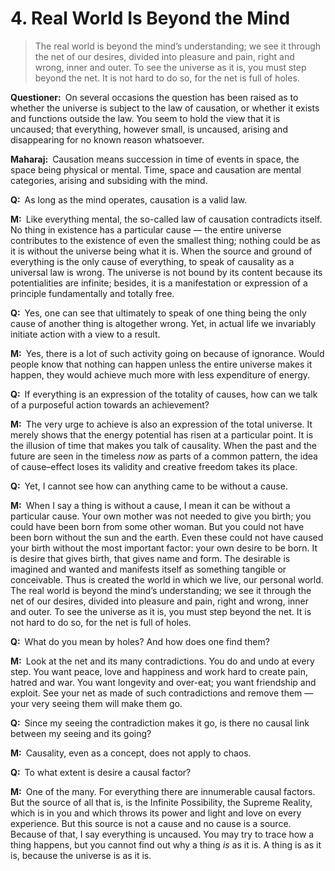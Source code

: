 # 4. Real World Is Beyond the Mind

>The real world is beyond the mind’s understanding; we see it through the net of our desires, divided into pleasure and pain, right and wrong, inner and outer. 
To see the universe as it is, you must step beyond the net. 
It is not hard to do so, for the net is full of holes.

**Questioner:**&ensp;On several occasions the question has been raised as to whether the universe is subject to the law of causation, or whether it exists and functions outside the law. 
You seem to hold the view that it is uncaused; that everything, however small, is uncaused, arising and disappearing for no known reason whatsoever.

**Maharaj:**&ensp;Causation means succession in time of events in space, the space being physical or mental. 
Time, space and causation are mental categories, arising and subsiding with the mind.

**Q:**&ensp;As long as the mind operates, causation is a valid law.

**M:**&ensp;Like everything mental, the so-called law of causation contradicts itself. 
No thing in existence has a particular cause — the entire universe contributes to the existence of even the smallest thing; nothing could be as it is without the universe being what it is. 
When the source and ground of everything is the only cause of everything, to speak of causality as a universal law is wrong. 
The universe is not bound by its content because its potentialities are infinite; besides, it is a manifestation or expression of a principle fundamentally and totally free.

**Q:**&ensp;Yes, one can see that ultimately to speak of one thing being the only cause of another thing is altogether wrong. 
Yet, in actual life we invariably initiate action with a view to a result.

**M:**&ensp;Yes, there is a lot of such activity going on because of ignorance. 
Would people know that nothing can happen unless the entire universe makes it happen, they would achieve much more with less expenditure of energy.

**Q:**&ensp;If everything is an expression of the totality of causes, how can we talk of a purposeful action towards an achievement?

**M:**&ensp;The very urge to achieve is also an expression of the total universe. 
It merely shows that the energy potential has risen at a particular point. 
It is the illusion of time that makes you talk of causality. 
When the past and the future are seen in the timeless *now* as parts of a common pattern, the idea of cause–effect loses its validity and creative freedom takes its place.

**Q:**&ensp;Yet, I cannot see how can anything came to be without a cause.

**M:**&ensp;When I say a thing is without a cause, I mean it can be without a particular cause. 
Your own mother was not needed to give you birth; you could have been born from some other woman. 
But you could not have been born without the sun and the earth. 
Even these could not have caused your birth without the most important factor: your own desire to be born. 
It is desire that gives birth, that gives name and form. 
The desirable is imagined and wanted and manifests itself as something tangible or conceivable. 
Thus is created the world in which we live, our personal world. 
The real world is beyond the mind’s understanding; we see it through the net of our desires, divided into pleasure and pain, right and wrong, inner and outer. 
To see the universe as it is, you must step beyond the net. 
It is not hard to do so, for the net is full of holes.

**Q:**&ensp;What do you mean by holes? 
And how does one find them?

**M:**&ensp;Look at the net and its many contradictions. 
You do and undo at every step. 
You want peace, love and happiness and work hard to create pain, hatred and war. 
You want longevity and over-eat; you want friendship and exploit. 
See your net as made of such contradictions and remove them — your very seeing them will make them go.

**Q:**&ensp;Since my seeing the contradiction makes it go, is there no causal link between my seeing and its going?

**M:**&ensp;Causality, even as a concept, does not apply to chaos.

**Q:**&ensp;To what extent is desire a causal factor?

**M:**&ensp;One of the many. 
For everything there are innumerable causal factors. 
But the source of all that is, is the Infinite Possibility, the Supreme Reality, which is in you and which throws its power and light and love on every experience. 
But this source is not a cause and no cause is a source. 
Because of that, I say everything is uncaused. 
You may try to trace how a thing happens, but you cannot find out why a thing *is* as it is. 
A thing is as it is, because the universe is as it is.